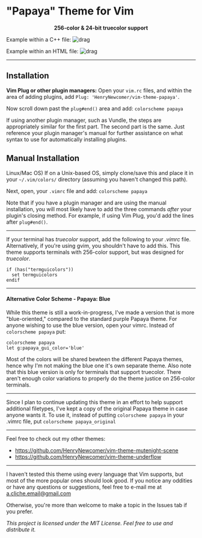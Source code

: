 # "Papaya" Theme for Vim

<p align="center">
  <b>256-color & 24-bit truecolor support</b>
</p>

Example within a C++ file:
![drag](https://i.imgur.com/9zBGEMZ.png)

Example within an HTML file:
![drag](https://i.imgur.com/uHsoHkn.png)

---

## Installation

**Vim Plug or other plugin managers:**
Open your `vim.rc` files, and within the area of adding plugins, add
`Plug: 'HenryNewcomer/vim-theme-papaya'`.

Now scroll down past the `plug#end()` area and add:
`colorscheme papaya`

If using another plugin manager, such as Vundle, the steps are appropriately
similar for the first part. The second part is the same. Just reference your
plugin manager's manual for further assistance on what syntax to use for
automatically installing plugins.

## Manual Installation
Linux/Mac OS) If on a Unix-based OS, simply clone/save this and place it in your
 `~/.vim/colors/` directory (assuming you haven't changed this path).

Next, open, your `.vimrc` file and add:
`colorscheme papaya`

Note that if you have a plugin manager and are using the manual installation,
you will most likely have to add the three commands *after* your plugin's closing
method. For example, if using Vim Plug, you'd add the lines after `plug#end()`.

---

If your terminal has *truecolor* support, add the following to your *.vimrc*
file. Alternatively, if you're using gvim, you shouldn't have to add this.
This theme supports terminals with 256-color support, but was designed for
*truecolor*.


    if (has("termguicolors"))
      set termguicolors
    endif

---

#### Alternative Color Scheme - Papaya: Blue

While this theme is still a work-in-progress, I've made a version that
is more "blue-oriented," compared to the standard purple Papaya theme.
For anyone wishing to use the blue version, open your vimrc. Instead of
`colorscheme papaya` put:

    colorscheme papaya
    let g:papaya_gui_color='blue'

Most of the colors will be shared bewteen the different Papaya themes,
hence why I'm not making the blue one it's own separate theme. Also note
that this blue version is only for terminals that support truecolor. There
aren't enough color variations to properly do the theme justice on 256-color
terminals.


---

Since I plan to continue updating this theme in an effort to help support
additional filetypes, I've kept a copy of the original Papaya theme in
case anyone wants it. To use it, instead of putting `colorscheme papaya`
in your .vimrc file, put `colorscheme papaya_original`

---

Feel free to check out my other themes:
+ https://github.com/HenryNewcomer/vim-theme-mutenight-scene
+ https://github.com/HenryNewcomer/vim-theme-underflow

---

I haven't tested this theme using every language that Vim supports, but most of
the more popular ones should look good. If you notice any oddities or have any
questions or suggestions, feel free to e-mail me at a.cliche.email@gmail.com

Otherwise, you're more than welcome to make a topic in the Issues tab if you
prefer.

*This project is licensed under the MIT License. Feel free to use and distribute
it.*
